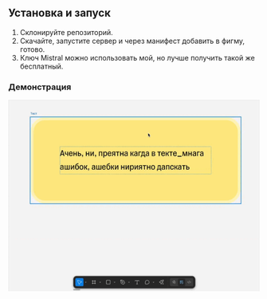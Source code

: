 ## Установка и запуск

1. Склонируйте репозиторий.
2. Скачайте, запустите сервер и через манифест добавить в фигму, готово.
3. Ключ Mistral можно использовать мой, но лучше получить такой же бесплатный.

### Демонстрация

![Пример работы плагина](для_ридми/меняеттекст.gif)